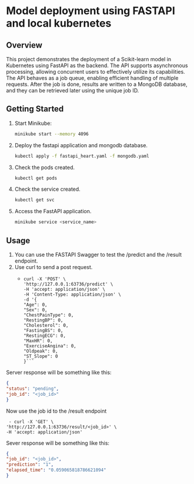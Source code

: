 # Model deployment using FASTAPI and local kubernetes

## Overview
This project demonstrates the deployment of a Scikit-learn model in Kubernetes using FastAPI as the backend. The API supports asynchronous processing, allowing concurrent users to effectively utilize its capabilities. The API behaves as a job queue, enabling efficient handling of multiple requests. After the job is done, results are written to a MongoDB database, and they can be retrieved later using the unique job ID.

## Getting Started

1. Start Minikube:

   ```bash
   minikube start --memory 4096
   ```
2. Deploy the fastapi application and mongodb database.

   ```bash
   kubectl apply -f fastapi_heart.yaml -f mongodb.yaml
   ```
4. Check the pods created.

   ```bash
   kubectl get pods
   ```
6. Check the service created.

   ```bash
   kubectl get svc
   ```
8. Access the FastAPI application.

   ```bash
   minikube service <service_name>
   ```

## Usage
1. You can use the FASTAPI Swagger to test the /predict and the /result endpoint.
2. Use curl to send a post request.
   - ```curl
     curl -X 'POST' \
     'http://127.0.0.1:63736/predict' \
     -H 'accept: application/json' \
     -H 'Content-Type: application/json' \
     -d '{
     "Age": 0,
     "Sex": 0,
     "ChestPainType": 0,
     "RestingBP": 0,
     "Cholesterol": 0,
     "FastingBS": 0,
     "RestingECG": 0,
     "MaxHR": 0,
     "ExerciseAngina": 0,
     "Oldpeak": 0,
     "ST_Slope": 0
     }```

  Server response will be something like this:
  ```json 
  {
  "status": "pending",
  "job_id": "<job_id>"
  }
  ```

  Now use the job id to the /result endpoint
  ```curl
   - curl -X 'GET' \
  'http://127.0.0.1:63736/result/<job_id>' \
  -H 'accept: application/json'
  ```

  Sever response will be something like this:
  ```json
  {
  "job_id": "<job_id>",
  "prediction": "1",
  "elapsed_time": "0.059065818786621094"
 }
 ```
  
